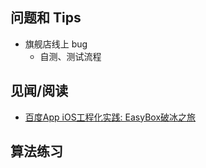 



## 问题和 Tips

- 旗舰店线上 bug
  - 自测、测试流程


## 见闻/阅读


- [百度App iOS工程化实践: EasyBox破冰之旅](https://mp.weixin.qq.com/s/Oa52PvsHw8wS-OvYb3ArZg)


## 算法练习

